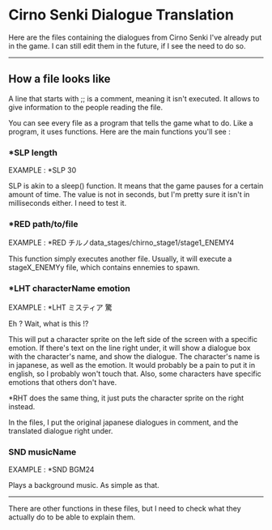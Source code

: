 # Cirno Senki Dialogue Translation

Here are the files containing the dialogues from Cirno Senki I've already put in the game.
I can still edit them in the future, if I see the need to do so.

--------------------------------------------------------


## How a file looks like

A line that starts with ;; is a comment, meaning it isn't executed. It allows to give information to the people reading the file.

You can see every file as a program that tells the game what to do. Like a program, it uses functions. Here are the main functions you'll see :




### *SLP length
EXAMPLE : *SLP 30

SLP is akin to a sleep() function. It means that the game pauses for a certain amount of time. The value is not in seconds, but I'm pretty sure it isn't in milliseconds either. I need to test it.




### *RED path/to/file
EXAMPLE : *RED チルノdata_stages/chirno_stage1/stage1_ENEMY4

This function simply executes another file. Usually, it will execute a stageX_ENEMYy file, which contains ennemies to spawn.



### *LHT characterName emotion
EXAMPLE : *LHT ミスティア 驚

Eh ? Wait, what is this !?


This will put a character sprite on the left side of the screen with a specific emotion. If there's text on the line right under, it will show a dialogue box with the character's name, and show the dialogue. The character's name is in japanese, as well as the emotion. It would probably be a pain to put it in english, so I probably won't touch that. Also, some characters have specific emotions that others don't have.

*RHT does the same thing, it just puts the character sprite on the right instead.

In the files, I put the original japanese dialogues in comment, and the translated dialogue right under.



### SND musicName
EXAMPLE : *SND BGM24

Plays a background music. As simple as that.


--------------------------------------------------------
There are other functions in these files, but I need to check what they actually do to be able to explain them.
















